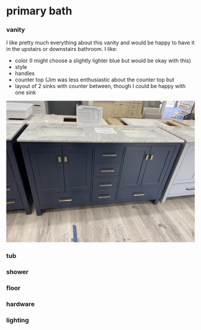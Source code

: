 <h1>primary bath</h1>

<h3>vanity</h3>
<p>I like pretty much everything about this vanity and would be happy to have it in the upstairs or downstairs bathroom.  I like: <ul>
  <li>color (I might choose a slightly lighter blue but would be okay with this)</li>
  <li>style</li>
  <li>handles</li>
  <li>counter top (Jim was less enthusiastic about the counter top but </li>
  <li>layout of 2 sinks with counter between, though I could be happy with one sink</li>
</ul>
    
<img src="/bath_vanity.jpeg"/>
<h3>tub</h3>
<h3>shower</h3>
<h3>floor</h3>
<h3>hardware</h3>
<h3>lighting</h3>
